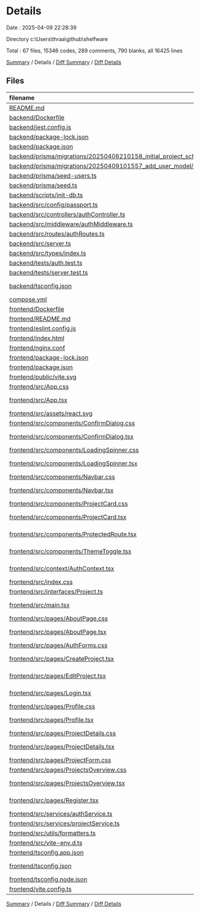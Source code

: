 # Details

Date : 2025-04-09 22:28:39

Directory c:\\Users\\thraa\\github\\shelfware

Total : 67 files,  15346 codes, 289 comments, 790 blanks, all 16425 lines

[Summary](results.md) / Details / [Diff Summary](diff.md) / [Diff Details](diff-details.md)

## Files
| filename | language | code | comment | blank | total |
| :--- | :--- | ---: | ---: | ---: | ---: |
| [README.md](/README.md) | Markdown | 159 | 0 | 54 | 213 |
| [backend/Dockerfile](/backend/Dockerfile) | Docker | 0 | 20 | 7 | 27 |
| [backend/jest.config.js](/backend/jest.config.js) | JavaScript | 5 | 0 | 1 | 6 |
| [backend/package-lock.json](/backend/package-lock.json) | JSON | 6,970 | 0 | 1 | 6,971 |
| [backend/package.json](/backend/package.json) | JSON | 53 | 0 | 1 | 54 |
| [backend/prisma/migrations/20250406210158\_initial\_project\_schema/migration.sql](/backend/prisma/migrations/20250406210158_initial_project_schema/migration.sql) | MS SQL | 13 | 1 | 2 | 16 |
| [backend/prisma/migrations/20250409101557\_add\_user\_model/migration.sql](/backend/prisma/migrations/20250409101557_add_user_model/migration.sql) | MS SQL | 12 | 4 | 5 | 21 |
| [backend/prisma/seed-users.ts](/backend/prisma/seed-users.ts) | TypeScript | 48 | 5 | 10 | 63 |
| [backend/prisma/seed.ts](/backend/prisma/seed.ts) | TypeScript | 80 | 1 | 8 | 89 |
| [backend/scripts/init-db.ts](/backend/scripts/init-db.ts) | TypeScript | 54 | 8 | 12 | 74 |
| [backend/src/config/passport.ts](/backend/src/config/passport.ts) | TypeScript | 53 | 8 | 9 | 70 |
| [backend/src/controllers/authController.ts](/backend/src/controllers/authController.ts) | TypeScript | 60 | 15 | 17 | 92 |
| [backend/src/middleware/authMiddleware.ts](/backend/src/middleware/authMiddleware.ts) | TypeScript | 28 | 4 | 6 | 38 |
| [backend/src/routes/authRoutes.ts](/backend/src/routes/authRoutes.ts) | TypeScript | 8 | 4 | 5 | 17 |
| [backend/src/server.ts](/backend/src/server.ts) | TypeScript | 223 | 32 | 37 | 292 |
| [backend/src/types/index.ts](/backend/src/types/index.ts) | TypeScript | 15 | 2 | 1 | 18 |
| [backend/tests/auth.test.ts](/backend/tests/auth.test.ts) | TypeScript | 147 | 12 | 25 | 184 |
| [backend/tests/server.test.ts](/backend/tests/server.test.ts) | TypeScript | 302 | 22 | 48 | 372 |
| [backend/tsconfig.json](/backend/tsconfig.json) | JSON with Comments | 15 | 0 | 0 | 15 |
| [compose.yml](/compose.yml) | YAML | 14 | 1 | 2 | 17 |
| [frontend/Dockerfile](/frontend/Dockerfile) | Docker | 0 | 14 | 5 | 19 |
| [frontend/README.md](/frontend/README.md) | Markdown | 45 | 0 | 10 | 55 |
| [frontend/eslint.config.js](/frontend/eslint.config.js) | JavaScript | 27 | 0 | 2 | 29 |
| [frontend/index.html](/frontend/index.html) | HTML | 13 | 0 | 1 | 14 |
| [frontend/nginx.conf](/frontend/nginx.conf) | Properties | 24 | 4 | 5 | 33 |
| [frontend/package-lock.json](/frontend/package-lock.json) | JSON | 3,640 | 0 | 1 | 3,641 |
| [frontend/package.json](/frontend/package.json) | JSON | 33 | 0 | 1 | 34 |
| [frontend/public/vite.svg](/frontend/public/vite.svg) | XML | 1 | 0 | 0 | 1 |
| [frontend/src/App.css](/frontend/src/App.css) | CSS | 260 | 40 | 42 | 342 |
| [frontend/src/App.tsx](/frontend/src/App.tsx) | TypeScript JSX | 69 | 2 | 5 | 76 |
| [frontend/src/assets/react.svg](/frontend/src/assets/react.svg) | XML | 1 | 0 | 0 | 1 |
| [frontend/src/components/ConfirmDialog.css](/frontend/src/components/ConfirmDialog.css) | CSS | 67 | 0 | 10 | 77 |
| [frontend/src/components/ConfirmDialog.tsx](/frontend/src/components/ConfirmDialog.tsx) | TypeScript JSX | 41 | 0 | 4 | 45 |
| [frontend/src/components/LoadingSpinner.css](/frontend/src/components/LoadingSpinner.css) | CSS | 25 | 0 | 3 | 28 |
| [frontend/src/components/LoadingSpinner.tsx](/frontend/src/components/LoadingSpinner.tsx) | TypeScript JSX | 14 | 0 | 3 | 17 |
| [frontend/src/components/Navbar.css](/frontend/src/components/Navbar.css) | CSS | 98 | 3 | 18 | 119 |
| [frontend/src/components/Navbar.tsx](/frontend/src/components/Navbar.tsx) | TypeScript JSX | 56 | 1 | 7 | 64 |
| [frontend/src/components/ProjectCard.css](/frontend/src/components/ProjectCard.css) | CSS | 210 | 1 | 36 | 247 |
| [frontend/src/components/ProjectCard.tsx](/frontend/src/components/ProjectCard.tsx) | TypeScript JSX | 135 | 5 | 20 | 160 |
| [frontend/src/components/ProtectedRoute.tsx](/frontend/src/components/ProtectedRoute.tsx) | TypeScript JSX | 19 | 5 | 6 | 30 |
| [frontend/src/components/ThemeToggle.tsx](/frontend/src/components/ThemeToggle.tsx) | TypeScript JSX | 37 | 2 | 5 | 44 |
| [frontend/src/context/AuthContext.tsx](/frontend/src/context/AuthContext.tsx) | TypeScript JSX | 66 | 9 | 11 | 86 |
| [frontend/src/index.css](/frontend/src/index.css) | CSS | 61 | 0 | 8 | 69 |
| [frontend/src/interfaces/Project.ts](/frontend/src/interfaces/Project.ts) | TypeScript | 30 | 3 | 2 | 35 |
| [frontend/src/main.tsx](/frontend/src/main.tsx) | TypeScript JSX | 9 | 0 | 2 | 11 |
| [frontend/src/pages/AboutPage.css](/frontend/src/pages/AboutPage.css) | CSS | 109 | 1 | 22 | 132 |
| [frontend/src/pages/AboutPage.tsx](/frontend/src/pages/AboutPage.tsx) | TypeScript JSX | 80 | 0 | 6 | 86 |
| [frontend/src/pages/AuthForms.css](/frontend/src/pages/AuthForms.css) | CSS | 99 | 2 | 16 | 117 |
| [frontend/src/pages/CreateProject.tsx](/frontend/src/pages/CreateProject.tsx) | TypeScript JSX | 200 | 6 | 25 | 231 |
| [frontend/src/pages/EditProject.tsx](/frontend/src/pages/EditProject.tsx) | TypeScript JSX | 234 | 7 | 32 | 273 |
| [frontend/src/pages/Login.tsx](/frontend/src/pages/Login.tsx) | TypeScript JSX | 84 | 2 | 14 | 100 |
| [frontend/src/pages/Profile.css](/frontend/src/pages/Profile.css) | CSS | 63 | 1 | 11 | 75 |
| [frontend/src/pages/Profile.tsx](/frontend/src/pages/Profile.tsx) | TypeScript JSX | 80 | 1 | 10 | 91 |
| [frontend/src/pages/ProjectDetails.css](/frontend/src/pages/ProjectDetails.css) | CSS | 179 | 0 | 35 | 214 |
| [frontend/src/pages/ProjectDetails.tsx](/frontend/src/pages/ProjectDetails.tsx) | TypeScript JSX | 206 | 3 | 25 | 234 |
| [frontend/src/pages/ProjectForm.css](/frontend/src/pages/ProjectForm.css) | CSS | 174 | 1 | 34 | 209 |
| [frontend/src/pages/ProjectsOverview.css](/frontend/src/pages/ProjectsOverview.css) | CSS | 138 | 2 | 25 | 165 |
| [frontend/src/pages/ProjectsOverview.tsx](/frontend/src/pages/ProjectsOverview.tsx) | TypeScript JSX | 137 | 1 | 20 | 158 |
| [frontend/src/pages/Register.tsx](/frontend/src/pages/Register.tsx) | TypeScript JSX | 112 | 2 | 16 | 130 |
| [frontend/src/services/authService.ts](/frontend/src/services/authService.ts) | TypeScript | 71 | 12 | 16 | 99 |
| [frontend/src/services/projectService.ts](/frontend/src/services/projectService.ts) | TypeScript | 31 | 9 | 8 | 48 |
| [frontend/src/utils/formatters.ts](/frontend/src/utils/formatters.ts) | TypeScript | 51 | 5 | 7 | 63 |
| [frontend/src/vite-env.d.ts](/frontend/src/vite-env.d.ts) | TypeScript | 0 | 1 | 1 | 2 |
| [frontend/tsconfig.app.json](/frontend/tsconfig.app.json) | JSON | 22 | 2 | 3 | 27 |
| [frontend/tsconfig.json](/frontend/tsconfig.json) | JSON with Comments | 7 | 0 | 1 | 8 |
| [frontend/tsconfig.node.json](/frontend/tsconfig.node.json) | JSON | 20 | 2 | 3 | 25 |
| [frontend/vite.config.ts](/frontend/vite.config.ts) | TypeScript | 9 | 1 | 2 | 12 |

[Summary](results.md) / Details / [Diff Summary](diff.md) / [Diff Details](diff-details.md)